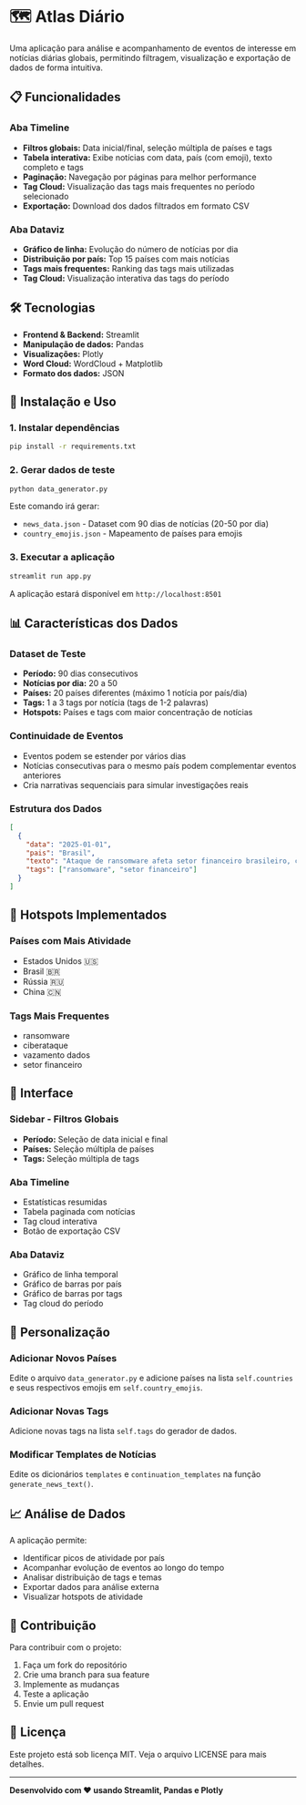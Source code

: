 # 🗺️ Atlas Diário

Uma aplicação para análise e acompanhamento de eventos de interesse em notícias diárias globais, permitindo filtragem, visualização e exportação de dados de forma intuitiva.

## 📋 Funcionalidades

### Aba Timeline
- **Filtros globais:** Data inicial/final, seleção múltipla de países e tags
- **Tabela interativa:** Exibe notícias com data, país (com emoji), texto completo e tags
- **Paginação:** Navegação por páginas para melhor performance
- **Tag Cloud:** Visualização das tags mais frequentes no período selecionado
- **Exportação:** Download dos dados filtrados em formato CSV

### Aba Dataviz
- **Gráfico de linha:** Evolução do número de notícias por dia
- **Distribuição por país:** Top 15 países com mais notícias
- **Tags mais frequentes:** Ranking das tags mais utilizadas
- **Tag Cloud:** Visualização interativa das tags do período

## 🛠️ Tecnologias

- **Frontend & Backend:** Streamlit
- **Manipulação de dados:** Pandas
- **Visualizações:** Plotly
- **Word Cloud:** WordCloud + Matplotlib
- **Formato dos dados:** JSON

## 🚀 Instalação e Uso

### 1. Instalar dependências
```bash
pip install -r requirements.txt
```

### 2. Gerar dados de teste
```bash
python data_generator.py
```

Este comando irá gerar:
- `news_data.json` - Dataset com 90 dias de notícias (20-50 por dia)
- `country_emojis.json` - Mapeamento de países para emojis

### 3. Executar a aplicação
```bash
streamlit run app.py
```

A aplicação estará disponível em `http://localhost:8501`

## 📊 Características dos Dados

### Dataset de Teste
- **Período:** 90 dias consecutivos
- **Notícias por dia:** 20 a 50
- **Países:** 20 países diferentes (máximo 1 notícia por país/dia)
- **Tags:** 1 a 3 tags por notícia (tags de 1-2 palavras)
- **Hotspots:** Países e tags com maior concentração de notícias

### Continuidade de Eventos
- Eventos podem se estender por vários dias
- Notícias consecutivas para o mesmo país podem complementar eventos anteriores
- Cria narrativas sequenciais para simular investigações reais

### Estrutura dos Dados
```json
[
  {
    "data": "2025-01-01",
    "pais": "Brasil",
    "texto": "Ataque de ransomware afeta setor financeiro brasileiro, causando interrupção em serviços bancários.",
    "tags": ["ransomware", "setor financeiro"]
  }
]
```

## 🎯 Hotspots Implementados

### Países com Mais Atividade
- Estados Unidos 🇺🇸
- Brasil 🇧🇷
- Rússia 🇷🇺
- China 🇨🇳

### Tags Mais Frequentes
- ransomware
- ciberataque
- vazamento dados
- setor financeiro

## 📱 Interface

### Sidebar - Filtros Globais
- **Período:** Seleção de data inicial e final
- **Países:** Seleção múltipla de países
- **Tags:** Seleção múltipla de tags

### Aba Timeline
- Estatísticas resumidas
- Tabela paginada com notícias
- Tag cloud interativa
- Botão de exportação CSV

### Aba Dataviz
- Gráfico de linha temporal
- Gráfico de barras por país
- Gráfico de barras por tags
- Tag cloud do período

## 🔧 Personalização

### Adicionar Novos Países
Edite o arquivo `data_generator.py` e adicione países na lista `self.countries` e seus respectivos emojis em `self.country_emojis`.

### Adicionar Novas Tags
Adicione novas tags na lista `self.tags` do gerador de dados.

### Modificar Templates de Notícias
Edite os dicionários `templates` e `continuation_templates` na função `generate_news_text()`.

## 📈 Análise de Dados

A aplicação permite:
- Identificar picos de atividade por país
- Acompanhar evolução de eventos ao longo do tempo
- Analisar distribuição de tags e temas
- Exportar dados para análise externa
- Visualizar hotspots de atividade

## 🤝 Contribuição

Para contribuir com o projeto:
1. Faça um fork do repositório
2. Crie uma branch para sua feature
3. Implemente as mudanças
4. Teste a aplicação
5. Envie um pull request

## 📄 Licença

Este projeto está sob licença MIT. Veja o arquivo LICENSE para mais detalhes.

---

**Desenvolvido com ❤️ usando Streamlit, Pandas e Plotly** 